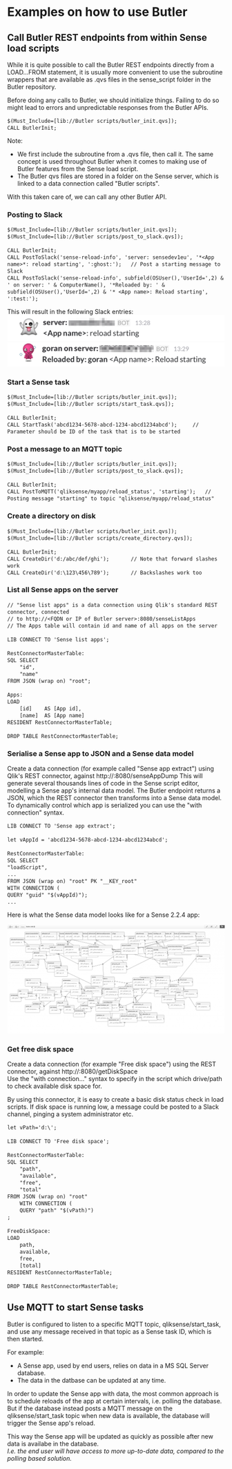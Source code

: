 # Examples on how to use Butler

## Call Butler REST endpoints from within Sense load scripts

While it is quite possible to call the Butler REST endpoints directly from a LOAD...FROM statement, it is usually more convenient to use the subroutine wrappers that are available as .qvs files in the sense_script folder in the Butler repository.

Before doing any calls to Butler, we should initialize things. Failing to do so might lead to errors and unpredictable responses from the Butler APIs.    

    $(Must_Include=[lib://Butler scripts/butler_init.qvs]);
    CALL ButlerInit;

Note:  

- We first include the subroutine from a .qvs file, then call it. The same concept is used throughout Butler when it comes to making use of Butler features from the Sense load script.
- The Butler qvs files are stored in a folder on the Sense server, which is linked to a data connection called "Butler scripts".  

With this taken care of, we can call any other Butler API.

### Posting to Slack
    $(Must_Include=[lib://Butler scripts/butler_init.qvs]);
    $(Must_Include=[lib://Butler scripts/post_to_slack.qvs]);

    CALL ButlerInit;
    CALL PostToSlack('sense-reload-info', 'server: sensedev1eu', '*<App name>*: reload starting', ':ghost:');	// Post a starting message to Slack
    CALL PostToSlack('sense-reload-info', subfield(OSUser(),'UserId=',2) & ' on server: ' & ComputerName(), '*Reloaded by: ' & subfield(OSUser(),'UserId=',2) & '* <App name>: Reload starting', ':test:');  

This will result in the following Slack entries:  
![alt text](img/post_to_slack_1.png "Posting to Slack")  
![alt text](img/post_to_slack_2.png "Posting to Slack")  

### Start a Sense task
    $(Must_Include=[lib://Butler scripts/butler_init.qvs]);
    $(Must_Include=[lib://Butler scripts/start_task.qvs]);

    CALL ButlerInit;
    CALL StartTask('abcd1234-5678-abcd-1234-abcd1234abcd');     // Parameter should be ID of the task that is to be started

### Post a message to an MQTT topic 

    $(Must_Include=[lib://Butler scripts/butler_init.qvs]);
    $(Must_Include=[lib://Butler scripts/post_to_slack.qvs]);

    CALL ButlerInit;
    CALL PostToMQTT('qliksense/myapp/reload_status', 'starting');   // Posting message "starting" to topic "qliksense/myapp/reload_status"

### Create a directory on disk

    $(Must_Include=[lib://Butler scripts/butler_init.qvs]);
    $(Must_Include=[lib://Butler scripts/create_directory.qvs]);

    CALL ButlerInit;
    CALL CreateDir('d:/abc/def/ghi');       // Note that forward slashes work
    CALL CreateDir('d:\123\456\789');       // Backslashes work too

### List all Sense apps on the server

    // "Sense list apps" is a data connection using Qlik's standard REST connector, connected 
    // to http://<FQDN or IP of Butler server>:8080/senseListApps
    // The Apps table will contain id and name of all apps on the server

    LIB CONNECT TO 'Sense list apps';

    RestConnectorMasterTable:
    SQL SELECT 
        "id",
        "name"
    FROM JSON (wrap on) "root";

    Apps:
    LOAD	
        [id] 	AS [App id],
        [name] 	AS [App name]
    RESIDENT RestConnectorMasterTable;

    DROP TABLE RestConnectorMasterTable;

### Serialise a Sense app to JSON and a Sense data model 

Create a data connection (for example called "Sense app extract") using Qlik's REST connector, against http://<FQDN or IP of Butler server>:8080/senseAppDump
This will generate several thousands lines of code in the Sense script editor, modelling a Sense app's internal data model. 
The Butler endpoint returns a JSON, which the REST connector then transforms into a Sense data model.
To dynamically control which app is serialized you can use the "with connection" syntax.
    
    LIB CONNECT TO 'Sense app extract';

    let vAppId = 'abcd1234-5678-abcd-1234-abcd1234abcd';

    RestConnectorMasterTable:
    SQL SELECT 
	"loadScript",
    ...
    FROM JSON (wrap on) "root" PK "__KEY_root"
    WITH CONNECTION (
    QUERY "guid" "$(vAppId)");
    ...


Here is what the Sense data model looks like for a Sense 2.2.4 app:

![alt text](img/data_model_of_a_qlik_sense_app.png "Qlik Sense app data model")  


### Get free disk space

Create a data connection (for example "Free disk space") using the REST connector, against http://<FQDN or IP of Butler server>:8080/getDiskSpace  
Use the "with connection..." syntax to specify in the script which drive/path to check available disk space for.

By using this connector, it is easy to create a basic disk status check in load scripts. 
If disk space is running low, a message could be posted to a Slack channel, pinging a system administrator etc.


    let vPath='d:\';

    LIB CONNECT TO 'Free disk space';

    RestConnectorMasterTable:
    SQL SELECT 
        "path",
        "available",
        "free",
        "total"
    FROM JSON (wrap on) "root"
        WITH CONNECTION (
        QUERY "path" "$(vPath)")
    ;

    FreeDiskSpace:
    LOAD	
        path,
        available,
        free,
        [total]
    RESIDENT RestConnectorMasterTable;

    DROP TABLE RestConnectorMasterTable;  


## Use MQTT to start Sense tasks

Butler is configured to listen to a specific MQTT topic, qliksense/start_task, and use any message received in that topic as a Sense task ID, which is then started. 
  
For example:  

* A Sense app, used by end users, relies on data in a MS SQL Server database.   
* The data in the datbase can be updated at any time. 

In order to update the Sense app with data, the most common approach is to schedule reloads of the app at certain intervals, i.e. polling the database.  
But if the database instead posts a MQTT message on the qliksense/start_task topic when new data is available, the database will trigger the Sense app's reload.
  
This way the Sense app will be updated as quickly as possible after new data is availabe in the database.  
*I.e. the end user will have access to more up-to-date data, compared to the polling based solution.*


